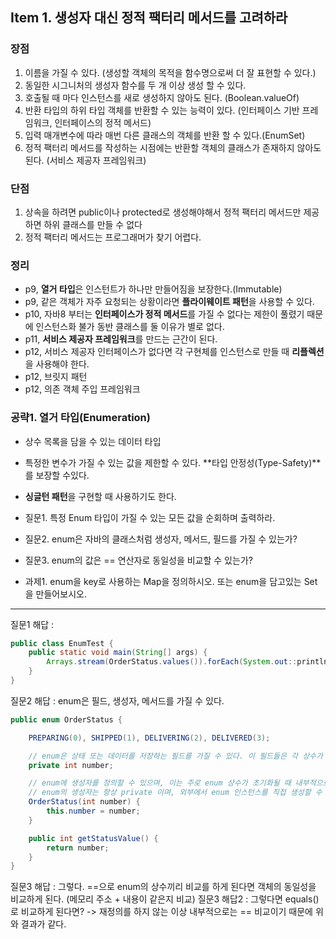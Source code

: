 ##  Item 1. 생성자 대신 정적 팩터리 메서드를 고려하라

### 장점
1. 이름을 가질 수 있다. (생성할 객체의 목적을 함수명으로써 더 잘 표현할 수 있다.)
2. 동일한 시그니처의 생성자 함수를 두 개 이상 생성 할 수 있다.
3. 호출될 때 마다 인스턴스를 새로 생성하지 않아도 된다. (Boolean.valueOf)
4. 반환 타입의 하위 타입 객체를 반환할 수 있는 능력이 있다. (인터페이스 기반 프레임워크, 인터페이스의 정적 메서드)
5. 입력 매개변수에 따라 매번 다른 클래스의 객체를 반환 할 수 있다.(EnumSet)
6. 정적 팩터리 메서드를 작성하는 시점에는 반환할 객체의 클래스가 존재하지 않아도 된다. (서비스 제공자 프레임워크)

### 단점
1. 상속을 하려면 public이나 protected로 생성해야해서 정적 팩터리 메서드만 제공하면 하위 클래스를 만들 수 없다
2. 정적 팩터리 메서드는 프로그래머가 찾기 어렵다.

### 정리
- p9, **열거 타입**은 인스턴트가 하나만 만들어짐을 보장한다.(Immutable)
- p9, 같은 객체가 자주 요청되는 상황이라면 **플라이웨이트 패턴**을 사용할 수 있다.
- p10, 자바8 부터는 **인터페이스가 정적 메서드**를 가질 수 없다는 제한이 풀렸기 때문에 인스턴스화 불가 동반 클래스를 둘 이유가 별로 없다.
- p11, **서비스 제공자 프레임워크**를 만드는 근간이 된다.
- p12, 서비스 제공자 인터페이스가 없다면 각 구현체를 인스턴스로 만들 때 **리플렉션**을 사용해야 한다.
- p12, 브릿지 패턴
- p12, 의존 객체 주입 프레임워크

### 공략1. 열거 타입(Enumeration)
- 상수 목록을 담을 수 있는 데이터 타입
- 특정한 변수가 가질 수 있는 값을 제한할 수 있다. **타입 안정성(Type-Safety)**를 보장할 수있다.
- **싱글턴 패턴**을 구현할 때 사용하기도 한다.

- 질문1. 특정 Enum 타입이 가질 수 있는 모든 값을 순회하며 출력하라.
- 질문2. enum은 자바의 클래스처럼 생성자, 메서드, 필드를 가질 수 있는가?
- 질문3. enum의 값은 == 연산자로 동일성을 비교할 수 있는가?

- 과제1.  enum을 key로 사용하는 Map을 정의하시오. 또는 enum을 담고있는 Set을 만들어보시오.

---

질문1 해답 :
  
```java
public class EnumTest {
    public static void main(String[] args) {
        Arrays.stream(OrderStatus.values()).forEach(System.out::println);
    }
}
```
  
질문2 해답 : enum은 필드, 생성자, 메서드를 가질 수 있다.
  
```java
public enum OrderStatus {

    PREPARING(0), SHIPPED(1), DELIVERING(2), DELIVERED(3);

    // enum은 상태 또는 데이터를 저장하는 필드를 가질 수 있다. 이 필드들은 각 상수가 생성될 때 초기화될 수 있다.
    private int number;

    // enum에 생성자를 정의할 수 있으며, 이는 주로 enum 상수가 초기화될 때 내부적으로 사용된다.
    // enum의 생성자는 항상 private 이며, 외부에서 enum 인스턴스를 직접 생성할 수 없고, enum 정의에 포함된 상수를 통해서만 인스턴스가 생성된다.
    OrderStatus(int number) {
        this.number = number;
    }

    public int getStatusValue() {
        return number;
    }
}
```

질문3 해답  : 그렇다. ==으로 enum의 상수끼리 비교를 하게 된다면 객체의 동일성을 비교하게 된다. (메모리 주소 + 내용이 같은지 비교)
질문3 해답2 : 그렇다면 equals()로 비교하게 된다면? -> 재정의를 하지 않는 이상 내부적으로는 == 비교이기 때문에 위와 결과가 같다. 
